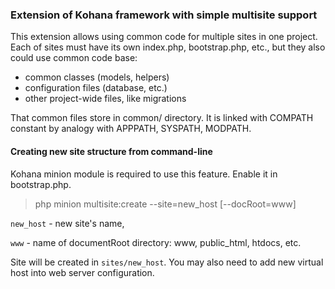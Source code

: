 ### Extension of Kohana framework with simple multisite support

This extension allows using common code for multiple sites in one project.
Each of sites must have its own index.php, bootstrap.php, etc., but they also could use common code base:

* common classes (models, helpers)
* configuration files (database, etc.)
* other project-wide files, like migrations

That common files store in common/ directory. It is linked with COMPATH constant by analogy with APPPATH, SYSPATH, MODPATH.

#### Creating new site structure from command-line

Kohana minion module is required to use this feature. Enable it in bootstrap.php.

> php minion multisite:create --site=new_host [--docRoot=www]

`new_host` - new site's name,

`www` - name of documentRoot directory: www, public_html, htdocs, etc.

Site will be created in `sites/new_host`.
You may also need to add new virtual host into web server configuration.